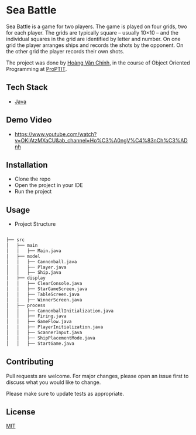 # Sea Battle

Sea Battle is a game for two players. The game is played on four grids, two for each player. The grids are typically square – usually 10×10 – and the individual squares in the grid are identified by letter and number. On one grid the player arranges ships and records the shots by the opponent. On the other grid the player records their own shots.

The project was done by [Hoàng Văn Chính](https://github.com/ChinhHV-111), in the course of Object Oriented Programming at [ProPTIT](https://proptit.com/).


## Tech Stack

- [Java](https://www.java.com/en/) 

## Demo Video

- https://www.youtube.com/watch?v=OKiAtzMXaCU&ab_channel=Ho%C3%A0ngV%C4%83nCh%C3%ADnh

## Installation

- Clone the repo
- Open the project in your IDE
- Run the project


## Usage

- Project Structure

```bash

├── src
│   ├── main
│   │   ├── Main.java
│   ├── model
│   │   ├── Cannonball.java
│   │   ├── Player.java
│   │   ├── Ship.java
│   ├── display
│   │   ├── ClearConsole.java
│   │   ├── StarGameScreen.java
│   │   ├── TableScreen.java
│   │   ├── WinnerScreen.java
│   ├── process
│   │   ├── CannonballInitialization.java
│   │   ├── Firing.java
│   │   ├── GameFlow.java
│   │   ├── PlayerInitialization.java
│   │   ├── ScannerInput.java
│   │   ├── ShipPlacementMode.java
│   │   ├── StartGame.java


```

## Contributing

Pull requests are welcome. For major changes, please open an issue first
to discuss what you would like to change.

Please make sure to update tests as appropriate.

## License

[MIT](https://choosealicense.com/licenses/mit/)